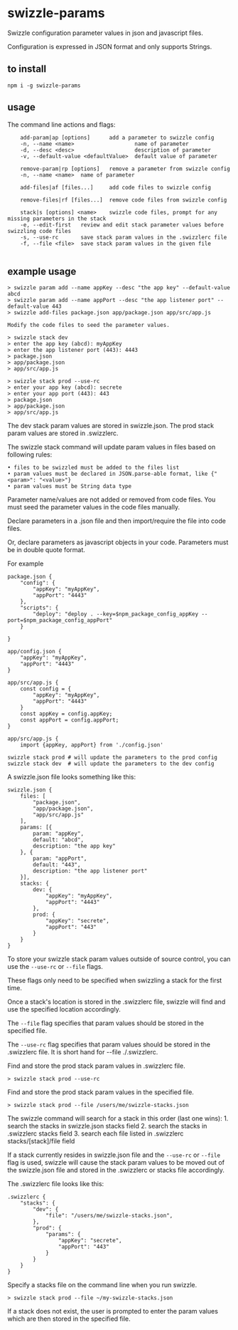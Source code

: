 # swizzle-params
Swizzle configuration parameter values in json and javascript files.

Configuration is expressed in JSON format and only supports Strings.

## to install
```
npm i -g swizzle-params
```

## usage
The command line actions and flags:
```
    add-param|ap [options]      add a parameter to swizzle config
    -n, --name <name>                   name of parameter
    -d, --desc <desc>                   description of parameter
    -v, --default-value <defaultValue>  default value of parameter

    remove-param|rp [options]   remove a parameter from swizzle config
    -n, --name <name>  name of parameter

    add-files|af [files...]     add code files to swizzle config

    remove-files|rf [files...]  remove code files from swizzle config

    stack|s [options] <name>    swizzle code files, prompt for any missing parameters in the stack
    -e, --edit-first   review and edit stack parameter values before swizzling code files
    -s, --use-rc       save stack param values in the .swizzlerc file
    -f, --file <file>  save stack param values in the given file


```

## example usage
```
> swizzle param add --name appKey --desc "the app key" --default-value abcd
> swizzle param add --name appPort --desc "the app listener port" --default-value 443
> swizzle add-files package.json app/package.json app/src/app.js

Modify the code files to seed the parameter values.

> swizzle stack dev
> enter the app key (abcd): myAppKey
> enter the app listener port (443): 4443
> package.json
> app/package.json
> app/src/app.js

> swizzle stack prod --use-rc
> enter your app key (abcd): secrete
> enter your app port (443): 443
> package.json
> app/package.json
> app/src/app.js
```

The dev stack param values are stored in swizzle.json.
The prod stack param values are stored in .swizzlerc.

The swizzle stack command will update param values in files based on following rules:

	• files to be swizzled must be added to the files list
	• param values must be declared in JSON.parse-able format, like {"<param>": "<value>"}
	• param values must be String data type

Parameter name/values are not added or removed from code files. You must seed the parameter values in the code files manually.

Declare parameters in a .json file and then import/require the file into code files.

Or, declare parameters as javascript objects in your code. Parameters must be in double quote format.

For example
```
package.json {
	"config": {
		"appKey": "myAppKey",
		"appPort": "4443"
	},
	"scripts": {
	    "deploy": "deploy . --key=$npm_package_config_appKey --port=$npm_package_config_appPort"
	}

}

app/config.json {
    "appKey": "myAppKey",
    "appPort": "4443"
}

app/src/app.js {
	const config = {
		"appKey": "myAppKey",
		"appPort": "4443"
	}
	const appKey = config.appKey;
	const appPort = config.appPort;
}

app/src/app.js {
    import {appKey, appPort} from './config.json'
```

```
swizzle stack prod # will update the parameters to the prod config
swizzle stack dev  # will update the parameters to the dev config
```

A swizzle.json file looks something like this:
```
swizzle.json {
	files: [
		"package.json",
		"app/package.json",
		"app/src/app.js"
	],
	params: [{
		param: "appKey",
		default: "abcd",
		description: "the app key"
	}, {
		param: "appPort",
		default: "443",
		description: "the app listener port"
	}],
	stacks: {
		dev: {
			"appKey": "myAppKey",
			"appPort": "4443"
		},
		prod: {
			"appKey": "secrete",
			"appPort": "443"
		}
	}
}
```

To store your swizzle stack param values outside of source control, you can use the `--use-rc` or `--file` flags.

These flags only need to be specified when swizzling a stack for the first time.

Once a stack's location is stored in the .swizzlerc file, swizzle will find and use the specified location accordingly.

The `--file` flag specifies that param values should be stored in the specified file.

The `--use-rc` flag specifies that param values should be stored in the .swizzlerc file. It is short hand for --file ./.swizzlerc.

Find and store the prod stack param values in .swizzlerc file.
```
> swizzle stack prod --use-rc
```

Find and store the prod stack param values in the specified file.
```
> swizzle stack prod --file /users/me/swizzle-stacks.json
```

The swizzle command will search for a stack in this order (last one wins):
	1. search the stacks in swizzle.json stacks field
	2. search the stacks in .swizzlerc stacks field
	3. search each file listed in .swizzlerc stacks/[stack]/file field

If a stack currently resides in swizzle.json file and the `--use-rc` or `--file` flag is used, swizzle will cause the stack param values to be moved out of the swizzle.json file and stored in the .swizzlerc or stacks file accordingly.

The .swizzlerc file looks like this:
```
.swizzlerc {
	"stacks": {
		"dev": {
			"file": "/users/me/swizzle-stacks.json",
		},
		"prod": {
			"params": {
				"appKey": "secrete",
				"appPort": "443"
			}
		}
	}
}
```

Specify a stacks file on the command line when you run swizzle.
```
> swizzle stack prod --file ~/my-swizzle-stacks.json
```

If a stack does not exist, the user is prompted to enter the param values which are then stored in the specified file.


